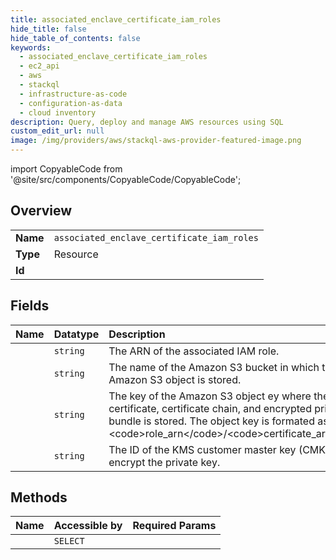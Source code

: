 ```yaml
---
title: associated_enclave_certificate_iam_roles
hide_title: false
hide_table_of_contents: false
keywords:
  - associated_enclave_certificate_iam_roles
  - ec2_api
  - aws    
  - stackql
  - infrastructure-as-code
  - configuration-as-data
  - cloud inventory
description: Query, deploy and manage AWS resources using SQL
custom_edit_url: null
image: /img/providers/aws/stackql-aws-provider-featured-image.png
---
```


import CopyableCode from '@site/src/components/CopyableCode/CopyableCode';




## Overview
<table><tbody>
<tr><td><b>Name</b></td><td><code>associated_enclave_certificate_iam_roles</code></td></tr>
<tr><td><b>Type</b></td><td>Resource</td></tr>
<tr><td><b>Id</b></td><td><CopyableCode code="aws.ec2_api.associated_enclave_certificate_iam_roles" /></td></tr>
</tbody></table>

## Fields
| Name | Datatype | Description |
|:-----|:---------|:------------|
| <CopyableCode code="associatedRoleArn" /> | `string` | The ARN of the associated IAM role. |
| <CopyableCode code="certificateS3BucketName" /> | `string` | The name of the Amazon S3 bucket in which the Amazon S3 object is stored. |
| <CopyableCode code="certificateS3ObjectKey" /> | `string` | The key of the Amazon S3 object ey where the certificate, certificate chain, and encrypted private key bundle is stored. The object key is formated as follows: &lt;code&gt;role_arn&lt;/code&gt;/&lt;code&gt;certificate_arn&lt;/code&gt;.  |
| <CopyableCode code="encryptionKmsKeyId" /> | `string` | The ID of the KMS customer master key (CMK) used to encrypt the private key. |
## Methods
| Name | Accessible by | Required Params |
|:-----|:--------------|:----------------|
| <CopyableCode code="associated_enclave_certificate_iam_roles_Get" /> | `SELECT` | <CopyableCode code="region" /> |
